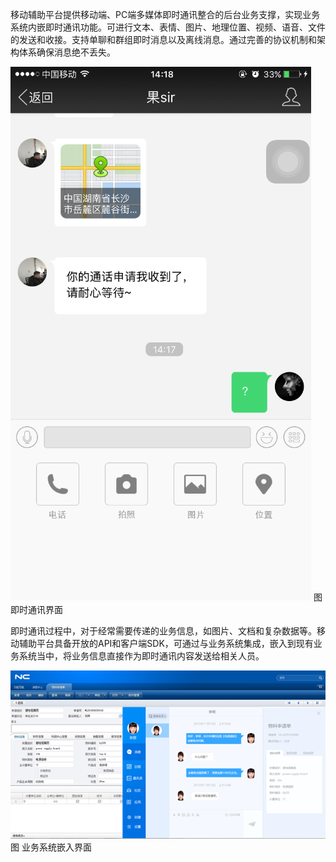 移动辅助平台提供移动端、PC端多媒体即时通讯整合的后台业务支撑，实现业务系统内嵌即时通讯功能。可进行文本、表情、图片、地理位置、视频、语音、文件的发送和收接。支持单聊和群组即时消息以及离线消息。通过完善的协议机制和架构体系确保消息绝不丢失。

![](/assets/21.png)
                                          图 即时通讯界面

即时通讯过程中，对于经常需要传递的业务信息，如图片、文档和复杂数据等。移动辅助平台具备开放的API和客户端SDK，可通过与业务系统集成，嵌入到现有业务系统当中，将业务信息直接作为即时通讯内容发送给相关人员。

![](/assets/23.png)
                                                    图 业务系统嵌入界面

